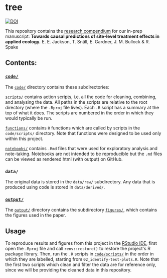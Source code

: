 # tree

[![DOI](https://zenodo.org/badge/DOI/10.5281/zenodo.13269918.svg)](https://doi.org/10.5281/zenodo.13269918)

This repository contains the [research compendium](https://research-compendium.science) for our in-prep manuscript: __Towards causal predictions of site-level treatment effects in applied ecology.__ E. E. Jackson, T. Snäll, E. Gardner, J. M. Bullock & R. Spake


## Contents:

### [`code/`](code/)
The [`code/`](code/) directory contains these subdirectories:

[`scripts/`](code/scripts/) contains action scripts, i.e. all the code for cleaning, combining, and analysing the data. 
All paths in the scripts are relative to the root directory (where the `.Rproj` file lives). 
Each `.R` script has a summary at the top of what it does. 
The scripts are numbered in the order in which they would typically be run.

[`functions/`](code/functions/) contains `R` functions which are called by scripts in the `code/scripts/` directory. 
Note that functions were designed to be used only within this project.

[`notebooks/`](code/notebooks/) contains `.Rmd` files that were used for exploratory analysis and note-taking. 
Notebooks are not intended to be reproducible but the `.md` files can be viewed as rendered html (with output) on GitHub.

### `data/`
The original data is stored in the `data/raw/` subdirectory. 
Any data that is produced using code is stored in `data/derived/`. 

### [`output/`](output/)
The [`output/`](output/) directory contains the subdirectory [`figures/`](output/figures/), 
which contains the figures used in the paper.

## Usage
To reproduce results and figures from this project in the [RStudio IDE](https://posit.co/download/rstudio-desktop/), 
first open the `.Rproj` file and call `renv::restore()` to restore the project's R package library. 
Then, run the `.R` scripts in [`code/scripts/`](code/scripts/) in the order in which they are labelled, 
starting from `02_identify-test-plots.R`. 
Note that the first two scripts which clean and filter the data are for reference only, 
since we will be providing the cleaned data in this repository.
